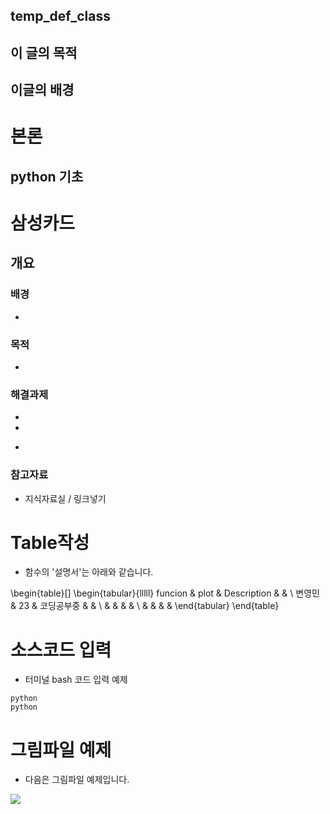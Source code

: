 ## temp_def_class
## 이 글의 목적

## 이글의 배경

# 본론

## python 기초

# 삼성카드

## 개요
### 배경
-


### 목적
-

### 해결과제
-
- 
 + 
 
### 참고자료
- 지식자료실 / 링크넣기



# Table작성
- 함수의 '설명서'는 아래와 같습니다.

\begin{table}[]
\begin{tabular}{lllll}
funcion & plot & Description &  &  \\
변영민     & 23   & 코딩공부중       &  &  \\
        &      &             &  &  \\
        &      &             &  & 
\end{tabular}
\end{table}

# 소스코드 입력
- 터미널 bash 코드 입력 예제


```shell script
python 
python
````


# 그림파일 예제
- 다음은 그림파일 예제입니다.

![](img/다운로드.jpg)